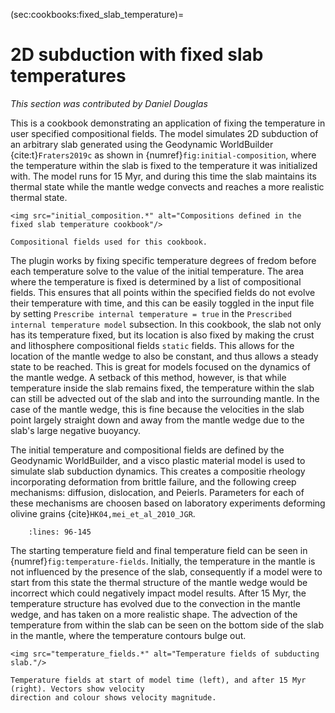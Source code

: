 (sec:cookbooks:fixed_slab_temperature)=
# 2D subduction with fixed slab temperatures

*This section was contributed by Daniel Douglas*

This is a cookbook demonstrating an application of fixing the temperature
in user specified compositional fields. The model simulates 2D subduction of an arbitrary slab
generated using the Geodynamic WorldBuilder {cite:t}`Fraters2019c` as shown in
{numref}`fig:initial-composition`, where the temperature within the slab is fixed to the temperature it
was initialized with. The model runs for 15 Myr, and during this time the slab maintains its thermal
state while the mantle wedge convects and reaches a more realistic thermal state.

```{figure-md} fig:initial-composition
<img src="initial_composition.*" alt="Compositions defined in the fixed slab temperature cookbook"/>

Compositional fields used for this cookbook.
```

The plugin works by fixing specific temperature degrees of fredom before each temperature solve
to the value of the initial temperature. The area where the temperature is fixed is determined by a list
of compositional fields. This ensures that all points within the specified fields do not evolve their
temperature with time, and this can be easily toggled in the input file by setting
`Prescribe internal temperature = true` in the `Prescribed internal temperature model`
subsection. In this cookbook, the slab not only has its temperature fixed, but its location is also fixed
by making the crust and lithosphere compositional fields `static` fields. This allows for the location of
the mantle wedge to also be constant, and thus allows a steady state to be reached. This is great for
models focused on the dynamics of the mantle wedge. A setback of this method, however, is that while
temperature inside the slab remains fixed, the temperature within the slab can still be advected out of
the slab and into the surrounding mantle. In the case of the mantle wedge, this is fine because the
velocities in the slab point largely straight down and away from the mantle wedge due to the slab's large
negative buoyancy.

The initial temperature and compositional fields are defined by the Geodynamic WorldBuilder, and a
visco plastic material model is used to simulate slab subduction dynamics. This creates a compositie rheology incorporating deformation from brittle failure, and the following creep mechanisms: diffusion, dislocation, and Peierls. Parameters for each of these mechanisms are choosen based on laboratory experiments deforming olivine grains {cite}`HK04,mei_et_al_2010_JGR`.
```{literalinclude} ../fixed_slab_temperature.prm
    :lines: 96-145
```

The starting temperature field and final temperature field can be seen in {numref}`fig:temperature-fields`.
Initially, the temperature in the mantle is not influenced by the presence of the slab, consequently if
a model were to start from this state the thermal structure of the mantle wedge would be incorrect which
could negatively impact model results. After 15 Myr, the temperature structure has evolved due to the
convection in the mantle wedge, and has taken on a more realistic shape. The advection of the temperature
from within the slab can be seen on the bottom side of the slab in the mantle, where the temperature
contours bulge out.

```{figure-md} fig:temperature-fields
<img src="temperature_fields.*" alt="Temperature fields of subducting slab."/>

Temperature fields at start of model time (left), and after 15 Myr (right). Vectors show velocity
direction and colour shows velocity magnitude.
```
